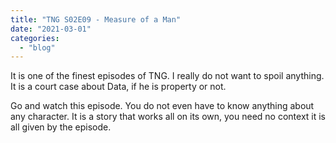 ```yaml
---
title: "TNG S02E09 - Measure of a Man"
date: "2021-03-01"
categories: 
  - "blog"
---
```


It is one of the finest episodes of TNG. I really do not want to spoil anything. It is a court case about Data, if he is property or not.

Go and watch this episode. You do not even have to know anything about any character. It is a story that works all on its own, you need no context it is all given by the episode.
